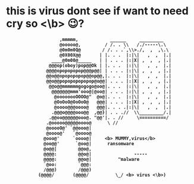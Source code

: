# <b>this is virus dont see if want to need cry so <\b> 😉?



                        ,mmmmm,            ______     _________
                        @ooooo@,         / /. . \\   /./-----\.\
                        @0m0m0Q@        / /. . .`,\\>./,  ,  ,\.\
                        @0X00X@@       | |. . .  |:|\|   ,  ,  |.|
                     ____@0m00@_____   | | . . . |:|X| ,  ,  , |.|
                    @@@op(oboy)pop@@Ok | |. . .  |:|\|   ,  ,  |.|
                   @@@@opopopopop@@@p@@| | . . . |:|\| ,  ,  , |.|
                   @@o@@opopopopop@@op@@,|. . .  |:|\|   ,  ,  |.|
                   @@o@@popopopopopop@o@@| . . . |:|X| ,  ,  , |.|
                    @@o@@mmmmmmgogogo@oo@|. . .  |:|\|   ,  ,  |.|
                     @@@@@@@mmm'ooo@|@oo@| . . . |:|\| ,  ,  , |.|
                      @oooooooOOOO@"  @o@|. . .  |:|\|   ,  ,  |.|
                      @OoOoO@OoOoO@   @@@| . . . |:|X| ,  ,  , |.|
                      @oooo@@@oooo@   @@@|. . . .|:|\|   ,  ,  |.|
                     .@@@o@@@@ooo@@  ,@@}| . . .//  \\_________/.|
                    .@@oo@@@@@@ooo@. "@@'|. . //     \==========/
                   .@ooooo@@@@@oooo@      \ //
                   @ooooO@' `@@ooo@|
                   @oooo@'   `@oooo@
                  @ooo@'     `oooo@|     <b> MUMMY,virus</b>
                  @oo@@'      `@oo@|      ransomware
                  @o@@|        @@o@,           
                  @@@@:        @@o@|                -----
                  @@@@:        @@o@|          "malware
                  `@oo:        `@@@:
                  /@@@)        /@@@)
                (@@@@/       (@@@@/          \_/ <b> virus <\b>)



